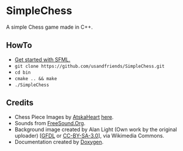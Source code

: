 # SimpleChess
A simple Chess game made in C++.

## HowTo
+ [Get started with SFML.](http://www.sfml-dev.org/tutorials/2.3/#getting-started)
+ `git clone https://github.com/usandfriends/SimpleChess.git`
+ `cd bin`
+ `cmake .. && make`
+ `./SimpleChess`

## Credits
+ Chess Piece Images by [AtskaHeart](http://atskaheart.deviantart.com/) [here](http://atskaheart.deviantart.com/art/Chess-Pieces-208065294).
+ Sounds from [FreeSound.Org](http://freesound.org/).
+ Background image created by Alan Light (Own work by the original uploader) [[GFDL](http://www.gnu.org/copyleft/fdl.html) or [CC-BY-SA-3.0](http://creativecommons.org/licenses/by-sa/3.0/)], via Wikimedia Commons.
+ Documentation created by [Doxygen](http://doxygen.org/).
